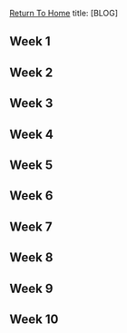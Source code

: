 [Return To Home](README.md)
title: [BLOG]

## Week 1

## Week 2

## Week 3

## Week 4

## Week 5

## Week 6

## Week 7

## Week 8

## Week 9

## Week 10